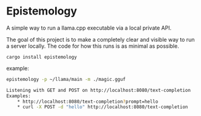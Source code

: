 # Epistemology

A simple way to run a llama.cpp executable via a local private API.

The goal of this project is to make a completely clear and visible way to run a server locally. The code for how this runs is as minimal as possible.


```
cargo install epistemology
```

example:
```bash
epistemology -p ~/llama/main -m ./magic.gguf

Listening with GET and POST on http://localhost:8080/text-completion
Examples:
    * http://localhost:8080/text-completion?prompt=hello
    * curl -X POST -d "hello" http://localhost:8080/text-completion
```
